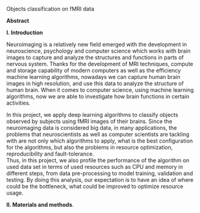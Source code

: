 Objects classification on fMRI data

**Abstract** 




**I. Introduction**

Neuroimaging is a relatively new field emerged with the development in neuroscience, psychology and computer science 
which works with brain images to capture and analyze the structures and functions in parts of nervous system.
Thanks for the development of MRI techniques, compute and storage capability of modern computers as well as 
the efficiency machine learning algorithms, nowadays we can capture human brain images in high resolution, 
and use this data to analyze the structure of human brain. When it comes to computer science, using 
machine learning algorithms, now we are able to investigate how brain functions in certain activities. 

In this project, we apply deep learning algorithms to classify objects observed by subjects using fMRI images 
of their brains.  Since the neuroimaging data is considered big data, in many applications, 
the problems that neuroscientists as well as computer scientists are tackling with are not only which algorithms to apply, 
what is the best configuration for the algorithms, but also the problems in resource optimization, 
reproducibility and fault-tolerance.  
Thus, in this project, we also profile the performance of the algorithm on used data set 
in terms of used resources such as CPU and memory in different steps, from data pre-processing to model training, 
validation and testing. By doing this analysis, our expectation is to have an idea of where could be the bottleneck, 
what could be improved to optimize resource usage.

**II. Materials and methods**. 